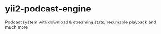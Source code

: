 # yii2-podcast-engine
Podcast system with download &amp; streaming stats, resumable playback and much more
